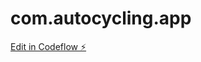 # com.autocycling.app

[Edit in Codeflow ⚡️](https://stackblitz.com/~/github.com/jeromebarnoin/com.autocycling.app)